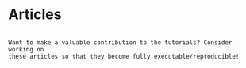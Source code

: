 # Articles

```{admonition} Help improve the tutorials!

Want to make a valuable contribution to the tutorials? Consider working on
these articles so that they become fully executable/reproducible!
```
